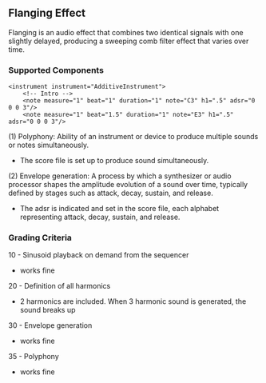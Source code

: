 ## Flanging Effect

Flanging is an audio effect that combines two identical signals with one slightly delayed, producing a sweeping comb filter effect that varies over time.

### Supported Components
	<instrument instrument="AdditiveInstrument">
		<!-- Intro -->
		<note measure="1" beat="1" duration="1" note="C3" h1=".5" adsr="0 0 0 3"/>
		<note measure="1" beat="1.5" duration="1" note="E3" h1=".5" adsr="0 0 0 3"/>

(1) Polyphony: Ability of an instrument or device to produce multiple sounds or notes simultaneously.

- The score file is set up to produce sound simultaneously.

(2) Envelope generation: A process by which a synthesizer or audio processor shapes the amplitude evolution of a sound over time, typically defined by stages such as attack, decay, sustain, and release.

- The adsr is indicated and set in the score file, each alphabet representing attack, decay, sustain, and release.

### Grading Criteria
10 - Sinusoid playback on demand from the sequencer

- works fine

20 - Definition of all harmonics

- 2 harmonics are included. When 3 harmonic sound is generated, the sound breaks up

30 - Envelope generation

- works fine

35 - Polyphony

- works fine
